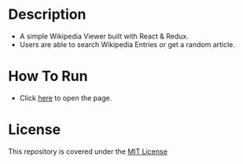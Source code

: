 # Description
* A simple Wikipedia Viewer built with React & Redux.
* Users are able to search Wikipedia Entries or get a random article.

# How To Run
* Click [here](https://github.com/ncaron/wikipedia-viewer) to open the page.

# License
This repository is covered under the [MIT License](LICENSE)
